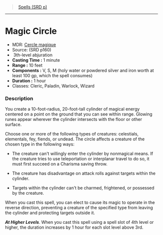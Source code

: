﻿---
!SpellVO
Level: 3
Type: abjuration
CastingTime: 1 minute
Range: 10 feet
Components: V, S, M (holy water or powdered silver and iron worth at least 100 gp, which the spell consumes)
Duration: 1 hour
Classes: Cleric, Paladin, Warlock, Wizard
Id: spells_vo.md#magic-circle
ParentLink: spells_vo.md#spells-srd-p
Name: Magic Circle
ParentName: Spells (SRD p)
NameLevel: 1
AltName: '[Cercle magique](hd_spells_cercle_magique.md)'
Source: (SRD p160)
Attributes: {}
---
> [Spells (SRD p)](srd_spells.md)

---

# Magic Circle

- MDR: [Cercle magique](hd_spells_cercle_magique.md)
- Source: (SRD p160)
-  3th-level abjuration
- **Casting Time :** 1 minute
- **Range :** 10 feet
- **Components :** V, S, M (holy water or powdered silver and iron worth at least 100 gp, which the spell consumes)
- **Duration :** 1 hour
- Classes: Cleric, Paladin, Warlock, Wizard

### Description

You create a 10-foot-radius, 20-foot-tall cylinder of magical energy centered on a point on the ground that you can see within range. Glowing runes appear wherever the cylinder intersects with the floor or other surface.

Choose one or more of the following types of creatures: celestials, elementals, fey, fiends, or undead. The circle affects a creature of the chosen type in the following ways:

* The creature can't willingly enter the cylinder by nonmagical means. If the creature tries to use teleportation or interplanar travel to do so, it must first succeed on a Charisma saving throw.

* The creature has disadvantage on attack rolls against targets within the cylinder.

* Targets within the cylinder can't be charmed, frightened, or possessed by the creature.

When you cast this spell, you can elect to cause its magic to operate in the reverse direction, preventing a creature of the specified type from leaving the cylinder and protecting targets outside it.

**_At Higher Levels_**. When you cast this spell using a spell slot of 4th level or higher, the duration increases by 1 hour for each slot level above 3rd.

